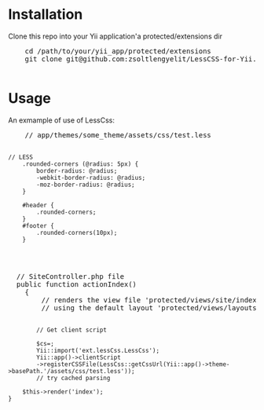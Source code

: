 <h1>Installation</h1>
<p>
  Clone this repo into your Yii application'a protected/extensions dir
  <pre>
    cd /path/to/your/yii_app/protected/extensions
    git clone git@github.com:zsoltlengyelit/LessCSS-for-Yii.git
  </pre>
</p>

<h1>Usage</h1>
<p>
  An exmample of use of LessCss:
  <pre>
    // app/themes/some_theme/assets/css/test.less
    
    // LESS
		.rounded-corners (@radius: 5px) {
			border-radius: @radius;
			-webkit-border-radius: @radius;
			-moz-border-radius: @radius;  
		}

		#header {
			.rounded-corners;
		}
		#footer {
			.rounded-corners(10px);
		}
  </pre>
  <pre>
  // SiteController.php file
  public function actionIndex()
	{
		// renders the view file 'protected/views/site/index.php'
		// using the default layout 'protected/views/layouts/main.php'
		
			// Get client script

			$cs=;
			Yii::import('ext.lessCss.LessCss');
			Yii::app()->clientScript
			->registerCSSFile(LessCss::getCssUrl(Yii::app()->theme->basePath.'/assets/css/test.less'));		
			// try cached parsing
		
		$this->render('index');
	}
  </pre>
  
</p>
